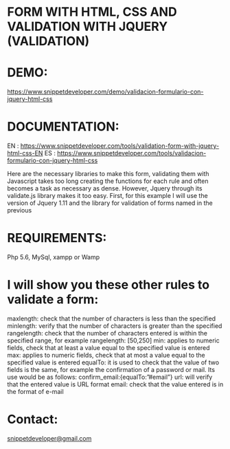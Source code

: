 # FORM WITH HTML, CSS AND VALIDATION WITH JQUERY (VALIDATION)

# DEMO:
https://www.snippetdeveloper.com/demo/validacion-formulario-con-jquery-html-css

# DOCUMENTATION:
EN : https://www.snippetdeveloper.com/tools/validation-form-with-jquery-html-css-EN
ES : https://www.snippetdeveloper.com/tools/validacion-formulario-con-jquery-html-css

Here are the necessary libraries to make this form, validating them with Javascript takes too long creating the functions for each rule and often becomes a task as necessary as dense. However, Jquery through its validate.js library makes it too easy. First, for this example I will use the version of Jquery 1.11 and the library for validation of forms named in the previous

# REQUIREMENTS:
Php 5.6, 
MySql, 
xampp or Wamp

# I will show you these other rules to validate a form:

maxlength: check that the number of characters is less than the specified
minlength: verify that the number of characters is greater than the specified
rangelength: check that the number of characters entered is within the specified range, for example rangelength: [50,250]
min: applies to numeric fields, check that at least a value equal to the specified value is entered
max: applies to numeric fields, check that at most a value equal to the specified value is entered
equalTo: it is used to check that the value of two fields is the same, for example the confirmation of a password or mail. Its use would be as follows: confirm_email:{equalTo:”#email”}
url: will verify that the entered value is URL format
email: check that the value entered is in the format of e-mail

# Contact: 
snippetdeveloper@gmail.com
